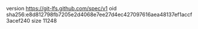 version https://git-lfs.github.com/spec/v1
oid sha256:e8d812798fb7205e2d4068e7ee27d4ec427097616aea48137ef1accf3acef240
size 11248
